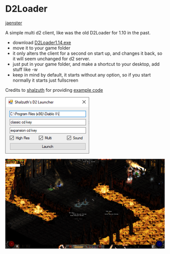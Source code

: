 # D2Loader

[jaenster](https://github.com/jaenster)

A simple multi d2 client, like was the old D2Loader for 1.10 in the past.

- download [D2Loader1.14.exe](https://github.com/blizzhackers/d2tools/raw/master/d2loader/D2Loader1.14.exe)
- move it to your game folder
- it only alters the client for a second on start up, and changes it back, so it will seem unchanged for d2 server.
- just put in your game folder, and make a shortcut to your desktop, add stuff like -w
- keep in mind by default, it starts without any option, so if you start normally it starts just fullscreen

Credits to [shalzuth](https://github.com/shalzuth/) for providing [example code](https://github.com/shalzuth/D2Launcher)

![loader](assets/loader.png)

![ingame](assets/ingame.png)